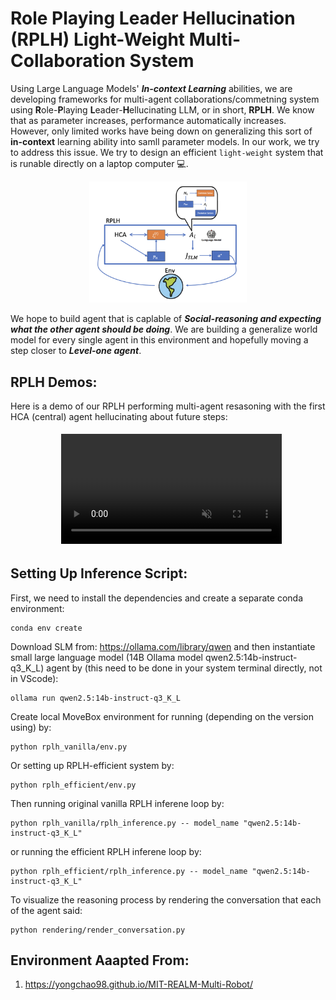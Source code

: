 # Role Playing Leader Hellucination (RPLH) Light-Weight Multi-Collaboration System
Using Large Language Models' ***In-context Learning*** abilities, we are developing frameworks for multi-agent collaborations/commetning system using **R**ole-**P**laying **L**eader-**H**ellucinating LLM, or in short, **RPLH**. We know that as parameter increases, performance automatically increases. However, only limited works have being down on generalizing this sort of **in-context** learning ability into samll parameter models. In our work, we try to address this issue. We try to design an efficient `light-weight` system that is runable directly on a laptop computer 💻.

<div align=center>
<img src="demos/img/rplh.png" width = "50%" alt="struct" align=center/>
</div>

We hope to build agent that is caplable of ***Social-reasoning and expecting what the other agent should be doing***. We are building a generalize world model for every single agent in this environment and hopefully moving a step closer to ***Level-one agent***.

## RPLH Demos:
Here is a demo of our RPLH performing multi-agent resasoning with the first HCA (central) agent hellucinating about future steps:

<div style="width: 100%; padding: 5px; display: flex; justify-content: center;">
  <video controls autoplay style="width: 70%; height: auto;" muted>
    <source src="demos/img/rplh_demo1.mp4" type="video/mp4">
    Your browser does not support the video tag.
  </video>
</div>


## Setting Up Inference Script:

First, we need to install the dependencies and create a separate conda environment:
```
conda env create
```

Download SLM from: https://ollama.com/library/qwen and then instantiate small large language model (14B Ollama model qwen2.5:14b-instruct-q3_K_L) agent by (this need to be done in your system terminal directly, not in VScode):
```
ollama run qwen2.5:14b-instruct-q3_K_L
```

Create local MoveBox environment for running (depending on the version using) by:
```
python rplh_vanilla/env.py
```

Or setting up RPLH-efficient system by:
```
python rplh_efficient/env.py
```

Then running original vanilla RPLH inferene loop by:
```
python rplh_vanilla/rplh_inference.py -- model_name "qwen2.5:14b-instruct-q3_K_L"
```

or running the efficient RPLH inferene loop by:
```
python rplh_efficient/rplh_inference.py -- model_name "qwen2.5:14b-instruct-q3_K_L"
```

To visualize the reasoning process by rendering the conversation that each of the agent said:
```
python rendering/render_conversation.py
```

## Environment Aaapted From:
1. https://yongchao98.github.io/MIT-REALM-Multi-Robot/
